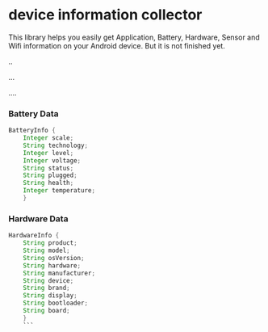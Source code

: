 # device information collector
This library helps you easily get Application, Battery, Hardware, Sensor and Wifi information on your Android device. But it is not finished yet.

..

...

....


### Battery Data
```java
BatteryInfo {
    Integer scale;
    String technology;
    Integer level;
    Integer voltage;
    String status;
    String plugged;
    String health;
    Integer temperature;
    }
```
### Hardware Data
```java
HardwareInfo {
    String product;
    String model;
    String osVersion;
    String hardware;
    String manufacturer;
    String device;
    String brand;
    String display;
    String bootloader;
    String board;
    }
    ```
